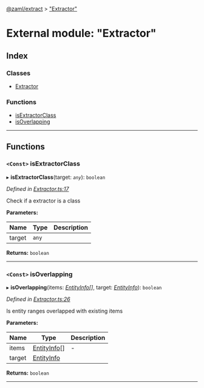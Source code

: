 [@zaml/extract](../README.md) > ["Extractor"](../modules/_extractor_.md)

# External module: "Extractor"

## Index

### Classes

* [Extractor](../classes/_extractor_.extractor.md)

### Functions

* [isExtractorClass](_extractor_.md#isextractorclass)
* [isOverlapping](_extractor_.md#isoverlapping)

---

## Functions

<a id="isextractorclass"></a>

### `<Const>` isExtractorClass

▸ **isExtractorClass**(target: *`any`*): `boolean`

*Defined in [Extractor.ts:17](https://github.com/nexushubs/zaml-lang/blob/a042eb7/packages/zaml-extract/src/Extractor.ts#L17)*

Check if a extractor is a class

**Parameters:**

| Name | Type | Description |
| ------ | ------ | ------ |
| target | `any` |   |

**Returns:** `boolean`

___
<a id="isoverlapping"></a>

### `<Const>` isOverlapping

▸ **isOverlapping**(items: *[EntityInfo](../interfaces/_types_.entityinfo.md)[]*, target: *[EntityInfo](../interfaces/_types_.entityinfo.md)*): `boolean`

*Defined in [Extractor.ts:26](https://github.com/nexushubs/zaml-lang/blob/a042eb7/packages/zaml-extract/src/Extractor.ts#L26)*

Is entity ranges overlapped with existing items

**Parameters:**

| Name | Type | Description |
| ------ | ------ | ------ |
| items | [EntityInfo](../interfaces/_types_.entityinfo.md)[] |  \- |
| target | [EntityInfo](../interfaces/_types_.entityinfo.md) |   |

**Returns:** `boolean`

___

